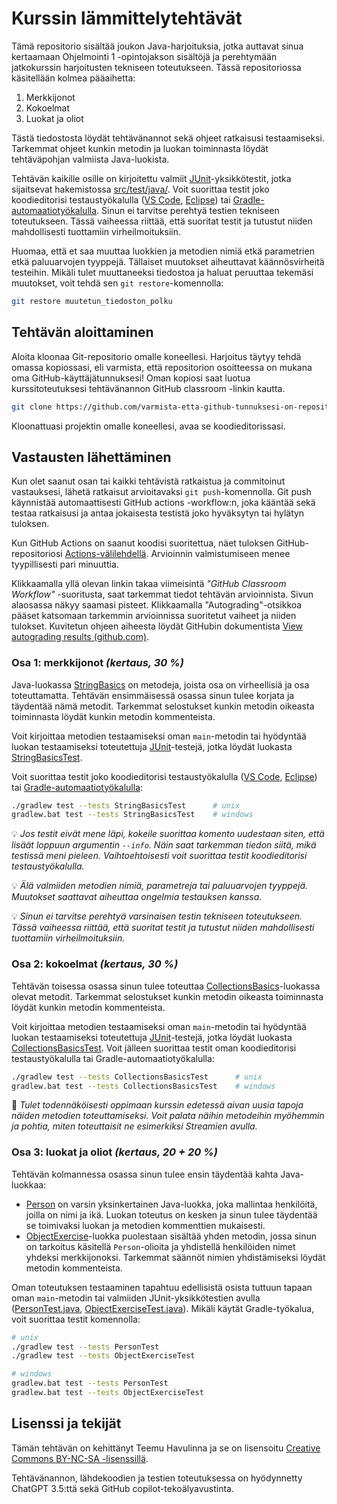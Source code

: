 # Kurssin lämmittelytehtävät

Tämä repositorio sisältää joukon Java-harjoituksia, jotka auttavat sinua kertaamaan Ohjelmointi 1 -opintojakson sisältöjä ja perehtymään jatkokurssin harjoitusten tekniseen toteutukseen. Tässä repositoriossa käsitellään kolmea pääaihetta:

1. Merkkijonot
2. Kokoelmat
3. Luokat ja oliot

Tästä tiedostosta löydät tehtävänannot sekä ohjeet ratkaisusi testaamiseksi. Tarkemmat ohjeet kunkin metodin ja luokan toiminnasta löydät tehtäväpohjan valmiista Java-luokista.

Tehtävän kaikille osille on kirjoitettu valmiit [JUnit](https://junit.org/)-yksikkötestit, jotka sijaitsevat hakemistossa [src/test/java/](./src/test/java/). Voit suorittaa testit joko koodieditorisi testaustyökalulla ([VS Code](https://code.visualstudio.com/docs/java/java-testing), [Eclipse](https://www.vogella.com/tutorials/JUnitEclipse/article.html)) tai [Gradle-automaatiotyökalulla](https://docs.gradle.org/current/userguide/java_testing.html). Sinun ei tarvitse perehtyä testien tekniseen toteutukseen. Tässä vaiheessa riittää, että suoritat testit ja tutustut niiden mahdollisesti tuottamiin virheilmoituksiin.

Huomaa, että et saa muuttaa luokkien ja metodien nimiä etkä parametrien etkä paluuarvojen tyyppejä. Tällaiset muutokset aiheuttavat käännösvirheitä testeihin. Mikäli tulet muuttaneeksi tiedostoa ja haluat peruuttaa tekemäsi muutokset, voit tehdä sen `git restore`-komennolla:

```sh
git restore muutetun_tiedoston_polku
```


## Tehtävän aloittaminen

Aloita kloonaa Git-repositorio omalle koneellesi. Harjoitus täytyy tehdä omassa kopiossasi, eli varmista, että repositorion osoitteessa on mukana oma GitHub-käyttäjätunnuksesi! Oman kopiosi saat luotua kurssitoteutuksesi tehtävänannon GitHub classroom -linkin kautta.

```sh
git clone https://github.com/varmista-etta-github-tunnuksesi-on-repositorion-osoitteessa.git
```

Kloonattuasi projektin omalle koneellesi, avaa se koodieditorissasi.


## Vastausten lähettäminen

Kun olet saanut osan tai kaikki tehtävistä ratkaistua ja commitoinut vastauksesi, lähetä ratkaisut arvioitavaksi `git push`-komennolla. Git push käynnistää automaattisesti GitHub actions -workflow:n, joka kääntää sekä testaa ratkaisusi ja antaa jokaisesta testistä joko hyväksytyn tai hylätyn tuloksen.

Kun GitHub Actions on saanut koodisi suoritettua, näet tuloksen GitHub-repositoriosi [Actions-välilehdellä](../../actions/workflows/classroom.yml). Arvioinnin valmistumiseen menee tyypillisesti pari minuuttia.

Klikkaamalla yllä olevan linkin takaa viimeisintä *"GitHub Classroom Workflow"* -suoritusta, saat tarkemmat tiedot tehtävän arvioinnista. Sivun alaosassa näkyy saamasi pisteet. Klikkaamalla "Autograding"-otsikkoa pääset katsomaan tarkemmin arvioinnissa suoritetut vaiheet ja niiden tulokset. Kuvitetun ohjeen aiheesta löydät GitHubin dokumentista [View autograding results (github.com)](https://docs.github.com/en/education/manage-coursework-with-github-classroom/learn-with-github-classroom/view-autograding-results).


### Osa 1: merkkijonot *(kertaus, 30 %)*

Java-luokassa [StringBasics](./src/main/java/part01/StringBasics.java) on metodeja, joista osa on virheellisiä ja osa toteuttamatta. Tehtävän ensimmäisessä osassa sinun tulee korjata ja täydentää nämä metodit. Tarkemmat selostukset kunkin metodin oikeasta toiminnasta löydät kunkin metodin kommenteista.

Voit kirjoittaa metodien testaamiseksi oman `main`-metodin tai hyödyntää luokan testaamiseksi toteutettuja [JUnit](https://junit.org/)-testejä, jotka löydät luokasta [StringBasicsTest](./src/test/java/part01/StringBasicsTest.java).

Voit suorittaa testit joko koodieditorisi testaustyökalulla ([VS Code](https://code.visualstudio.com/docs/java/java-testing), [Eclipse](https://www.vogella.com/tutorials/JUnitEclipse/article.html)) tai [Gradle-automaatiotyökalulla](https://docs.gradle.org/current/userguide/java_testing.html):

```sh
./gradlew test --tests StringBasicsTest      # unix
gradlew.bat test --tests StringBasicsTest    # windows
```

💡 *Jos testit eivät mene läpi, kokeile suorittaa komento uudestaan siten, että lisäät loppuun argumentin `--info`. Näin saat tarkemman tiedon siitä, mikä testissä meni pieleen. Vaihtoehtoisesti voit suorittaa testit koodieditorisi testaustyökalulla.*

💡 *Älä valmiiden metodien nimiä, parametreja tai paluuarvojen tyyppejä. Muutokset saattavat aiheuttaa ongelmia testauksen kanssa.*

💡 *Sinun ei tarvitse perehtyä varsinaisen testin tekniseen toteutukseen. Tässä vaiheessa riittää, että suoritat testit ja tutustut niiden mahdollisesti tuottamiin virheilmoituksiin.*


### Osa 2: kokoelmat *(kertaus, 30 %)*

Tehtävän toisessa osassa sinun tulee toteuttaa [CollectionsBasics](./src/main/java/part02/CollectionsBasics.java)-luokassa olevat metodit. Tarkemmat selostukset kunkin metodin oikeasta toiminnasta löydät kunkin metodin kommenteista.

Voit kirjoittaa metodien testaamiseksi oman `main`-metodin tai hyödyntää luokan testaamiseksi toteutettuja [JUnit](https://junit.org/)-testejä, jotka löydät luokasta [CollectionsBasicsTest](./src/test/java/part02/CollectionsBasicsTest.java). Voit jälleen suorittaa testit oman koodieditorisi testaustyökalulla tai Gradle-automaatiotyökalulla:

```sh
./gradlew test --tests CollectionsBasicsTest      # unix
gradlew.bat test --tests CollectionsBasicsTest    # windows
```

🚀 *Tulet todennäköisesti oppimaan kurssin edetessä aivan uusia tapoja näiden metodien toteuttamiseksi. Voit palata näihin metodeihin myöhemmin ja pohtia, miten toteuttaisit ne esimerkiksi Streamien avulla.*


### Osa 3: luokat ja oliot *(kertaus, 20 + 20 %)*

Tehtävän kolmannessa osassa sinun tulee ensin täydentää kahta Java-luokkaa:

* [Person](./src/main/java/part03/Person.java) on varsin yksinkertainen Java-luokka, joka mallintaa henkilöitä, joilla on nimi ja ikä. Luokan toteutus on kesken ja sinun tulee täydentää se toimivaksi luokan ja metodien kommenttien mukaisesti.
* [ObjectExercise](./src/main/java/part03/ObjectExercise.java)-luokka puolestaan sisältää yhden metodin, jossa sinun on tarkoitus käsitellä `Person`-olioita ja yhdistellä henkilöiden nimet yhdeksi merkkijonoksi. Tarkemmat säännöt nimien yhdistämiseksi löydät metodin kommenteista.

Oman toteutuksen testaaminen tapahtuu edellisistä osista tuttuun tapaan oman `main`-metodin tai valmiiden JUnit-yksikkötestien avulla ([PersonTest.java](./src/test/java/part03/PersonTest.java), [ObjectExerciseTest.java](./src/test/java/part03/ObjectExerciseTest.java)). Mikäli käytät Gradle-työkalua, voit suorittaa testit komennolla:

```sh
# unix
./gradlew test --tests PersonTest
./gradlew test --tests ObjectExerciseTest

# windows
gradlew.bat test --tests PersonTest
gradlew.bat test --tests ObjectExerciseTest
```


## Lisenssi ja tekijät

Tämän tehtävän on kehittänyt Teemu Havulinna ja se on lisensoitu [Creative Commons BY-NC-SA -lisenssillä](https://creativecommons.org/licenses/by-nc-sa/4.0/).

Tehtävänannon, lähdekoodien ja testien toteutuksessa on hyödynnetty ChatGPT 3.5:ttä sekä GitHub copilot-tekoälyavustinta.
